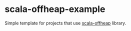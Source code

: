 # scala-offheap-example

Simple template for projects that use [scala-offheap](http://github.com/densh/scala-offheap) library.
